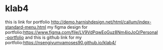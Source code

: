 # klab4
this is link for portfolio http://demo.harnishdesign.net/html/callum/index-standard-menu.html
my figma design for portfolio:https://www.figma.com/file/LV9VdPqwEoGuz8Nm4ioJoO/Personal-portfolio
and this is github link for my portfolio:https://nsengiyumvamoses90.github.io/klab4/
